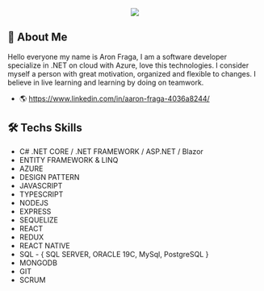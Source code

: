 <p align="center">
    <img src="https://skillicons.dev/icons?i=cs,dotnet,azure,mysql,js,ts,nodejs,express,mongodb,react,redux,visualstudio,vscode,git,bash" />
</p>

## 🚀 About Me
Hello everyone my name is Aron Fraga, I am a software developer specialize in .NET on cloud with Azure, love this technologies. 
I consider myself a person with great motivation, organized and flexible to changes. I believe in live learning and learning by doing on teamwork.

 - 🌎 https://www.linkedin.com/in/aaron-fraga-4036a8244/

## 🛠 Techs Skills

- C# .NET CORE / .NET FRAMEWORK / ASP.NET / Blazor
- ENTITY FRAMEWORK & LINQ
- AZURE 
- DESIGN PATTERN
- JAVASCRIPT
- TYPESCRIPT
- NODEJS
- EXPRESS
- SEQUELIZE
- REACT
- REDUX
- REACT NATIVE
- SQL - { SQL SERVER, ORACLE 19C, MySql, PostgreSQL }
- MONGODB
- GIT
- SCRUM
